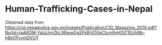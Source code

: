 # Human-Trafficking-Cases-in-Nepal
Obtained data from https://cid.nepalpolice.gov.np/images/Publication/CID_Magazine_2076.pdf?fbclid=IwAR3M-YaluUmjZbL98wwDg2FkBjVO0gCIum9yHDIZ1EUhNb-h8eOFvvmDVUY
